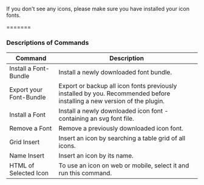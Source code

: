 If you don't see any icons, please make sure you have installed your icon fonts.

=======

### Descriptions of Commands

Command             	| Description
----------------------- | -----------------------------------------------------------------------------------------------
Install a Font-Bundle   | Install a newly downloaded font bundle.
Export your Font-Bundle | Export or backup all icon fonts previously installed by you. Recommended before installing a new version of the plugin.
Install a Font          | Install a newly downloaded icon font - containing an svg font file.
Remove a Font 			| Remove a previously downloaded icon font.
Grid Insert 			| Insert an icon by searching a table grid of all icons.
Name Insert 			| Insert an icon by its name.
HTML of Selected Icon   | To use an icon on web or mobile, select it and run this command.
